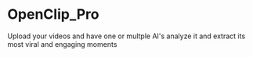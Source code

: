 # OpenClip_Pro
Upload your videos and have one or multple AI's analyze it and extract its most viral and engaging moments
